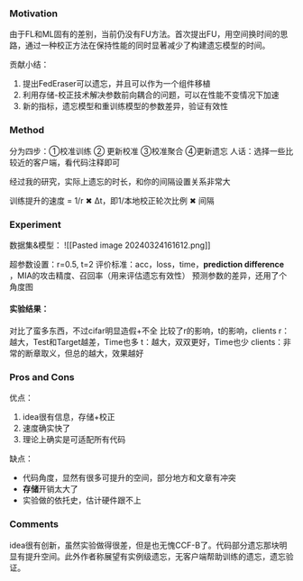 ### Motivation
由于FL和ML固有的差别，当前仍没有FU方法。首次提出FU，用空间换时间的思路，通过一种校正方法在保持性能的同时显著减少了构建遗忘模型的时间。

贡献小结：
1. 提出FedEraser可以遗忘，并且可以作为一个组件移植
2. 利用存储-校正技术解决参数前向耦合的问题，可以在性能不变情况下加速
3. 新的指标，遗忘模型和重训练模型的参数差异，验证有效性

### Method
分为四步：①校准训练 ② 更新校准 ③校准聚合 ④更新遗忘
人话：选择一些比较近的客户端，看代码注释即可

经过我的研究，实际上遗忘的时长，和你的间隔设置关系非常大

训练提升的速度 = 1/r ✖ Δt，即1/本地校正轮次比例 ✖ 间隔

### Experiment
数据集&模型：
![[Pasted image 20240324161612.png]]

超参数设置：r=0.5, t=2
评价标准：acc，loss，time，**prediction difference** ，MIA的攻击精度、召回率（用来评估遗忘有效性）
预测参数的差异，还用了个角度图
#### 实验结果：
对比了蛮多东西，不过cifar明显造假+不全
比较了r的影响，t的影响，clients
r：越大，Test和Target越差，Time也多
t：越大，双双更好，Time也少
clients：非常的断章取义，但总的越大，效果越好

### Pros and Cons
优点：
1. idea很有信息，存储+校正
2. 速度确实快了
3. 理论上确实是可适配所有代码

缺点：
+ 代码角度，显然有很多可提升的空间，部分地方和文章有冲突
+ **存储**开销太大了
+ 实验做的依托史，估计硬件跟不上
### Comments
idea很有创新，虽然实验做得很差，但是也无愧CCF-B了。代码部分遗忘那块明显有提升空间。此外作者称展望有实例级遗忘，无客户端帮助训练的遗忘，遗忘验证。